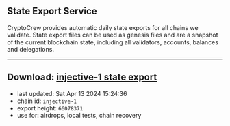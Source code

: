 ## State Export Service
CryptoCrew provides automatic daily state exports for all chains we validate. State export files can be used as genesis files and are a snapshot of the current blockchain state, including all validators, accounts, balances and delegations.

---
**Download: [injective-1 state export](https://dl-eu2.ccvalidators.com/SERVICE/injective/injective-1_export_66078371.json)**
---

- last updated: Sat Apr 13 2024 15:24:36
- chain id: `injective-1`
- export height: `66078371`
- use for: airdrops, local tests, chain recovery

